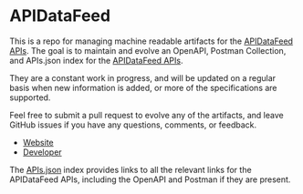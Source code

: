# APIDataFeedThis is a repo for managing machine readable artifacts for the [APIDataFeed APIs](http://www.apidatafeed.com). The goal is to maintain and evolve an OpenAPI, Postman Collection, and APIs.json index for the [APIDataFeed APIs](http://www.apidatafeed.com).They are a constant work in progress, and will be updated on a regular basis when new information is added, or more of the specifications are supported.Feel free to submit a pull request to evolve any of the artifacts, and leave GitHub issues if you have any questions, comments, or feedback.- [Website](http://www.apidatafeed.com)- [Developer](http://www.apidatafeed.com)The [APIs.json](https://github.com/api-evangelist/apidatafeed/blob/master/apis.json) index provides links to all the relevant links for the APIDataFeed APIs, including the OpenAPI and Postman if they are present.